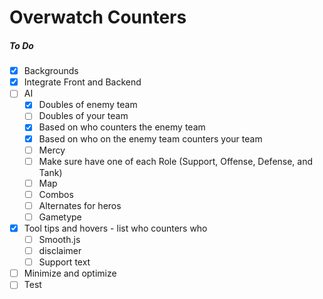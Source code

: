 # Overwatch Counters
##### To Do
- [x] Backgrounds
- [x] Integrate Front and Backend
- [ ] AI
	- [x] Doubles of enemy team
	- [ ] Doubles of your team
	- [x] Based on who counters the enemy team
	- [x] Based on who on the enemy team counters your team
	- [ ] Mercy
	- [ ] Make sure have one of each Role (Support, Offense, Defense, and Tank)
	- [ ] Map
	- [ ] Combos
	- [ ] Alternates for heros
	- [ ] Gametype
- [x] Tool tips and hovers - list who counters who
	- [ ] Smooth.js
	- [ ] disclaimer
	- [ ] Support text
- [ ] Minimize and optimize
- [ ] Test
